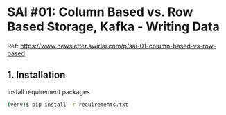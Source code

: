 # SAI #01: Column Based vs. Row Based Storage, Kafka - Writing Data 

Ref: https://www.newsletter.swirlai.com/p/sai-01-column-based-vs-row-based 

## 1. Installation 

Install requirement packages 
```bash
(venv)$ pip install -r requirements.txt
```


